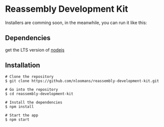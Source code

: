 # Reassembly Development Kit

Installers are comming soon, in the meanwhile, you can run it like this:

## Dependencies
get the LTS version of [nodejs](https://nodejs.org/)

## Installation

    # Clone the repository
    $ git clone https://github.com/nloomans/reassembly-development-kit.git

    # Go into the repository
    $ cd reassembly-development-kit

    # Install the dependencies
    $ npm install
    
    # Start the app
    $ npm start
